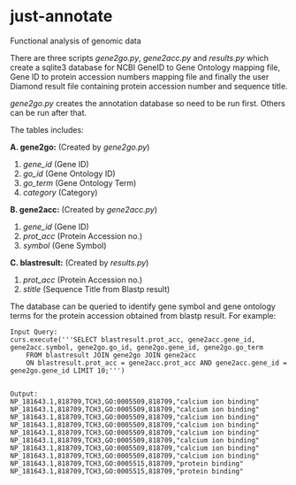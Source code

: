 # just-annotate
Functional analysis of genomic data 

There are three scripts *gene2go.py*, *gene2acc.py* and *results.py* which create a sqlite3 database for NCBI
GeneID to Gene Ontology mapping file, Gene ID to protein accession numbers mapping file and finally the user Diamond 
result file containing protein accession number and sequence title.
 
*gene2go.py* creates the annotation database so need to be run first. Others can be run after that. 

The tables includes:

**A. gene2go:** (Created by *gene2go.py*)
1. *gene_id* (Gene ID)
2. *go_id* (Gene Ontology ID)
3. *go_term* (Gene Ontology Term)
4. *category* (Category)


**B. gene2acc:** (Created by *gene2acc.py*)
1. *gene_id* (Gene ID)
2. *prot_acc* (Protein Accession no.)
3. *symbol*    (Gene Symbol)

**C. blastresult:** (Created by *results.py*)
1. *prot_acc* (Protein Accession no.)
2. *stitle* (Sequence Title from Blastp result)

The database can be queried to identify gene symbol and gene ontology terms for the protein accession obtained from blastp result. 
For example:

    Input Query:
    curs.execute('''SELECT blastresult.prot_acc, gene2acc.gene_id, gene2acc.symbol, gene2go.go_id, gene2go.gene_id, gene2go.go_term
        FROM blastresult JOIN gene2go JOIN gene2acc
        ON blastresult.prot_acc = gene2acc.prot_acc AND gene2acc.gene_id = gene2go.gene_id LIMIT 10;''')
        
     
    Output: 
    NP_181643.1,818709,TCH3,GO:0005509,818709,"calcium ion binding"
    NP_181643.1,818709,TCH3,GO:0005509,818709,"calcium ion binding"
    NP_181643.1,818709,TCH3,GO:0005509,818709,"calcium ion binding"
    NP_181643.1,818709,TCH3,GO:0005509,818709,"calcium ion binding"
    NP_181643.1,818709,TCH3,GO:0005509,818709,"calcium ion binding"
    NP_181643.1,818709,TCH3,GO:0005509,818709,"calcium ion binding"
    NP_181643.1,818709,TCH3,GO:0005509,818709,"calcium ion binding"
    NP_181643.1,818709,TCH3,GO:0005509,818709,"calcium ion binding"
    NP_181643.1,818709,TCH3,GO:0005515,818709,"protein binding"
    NP_181643.1,818709,TCH3,GO:0005515,818709,"protein binding"
           